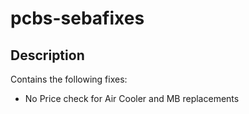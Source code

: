 # pcbs-sebafixes

## Description

Contains the following fixes:
- No Price check for Air Cooler and MB replacements 
